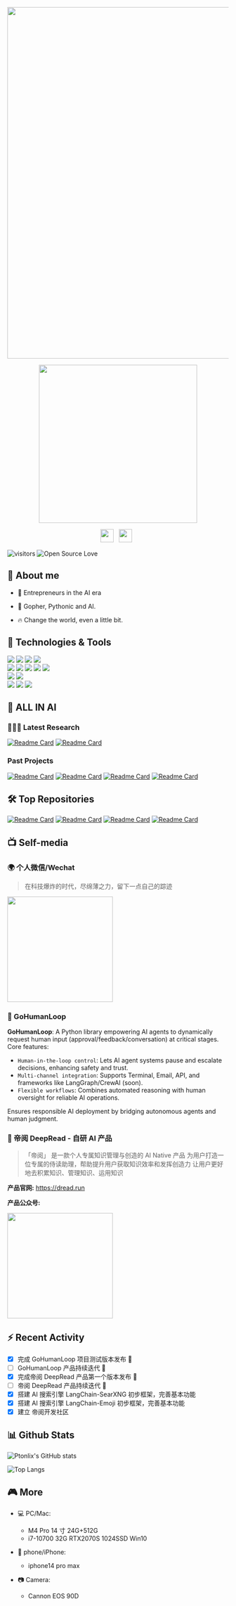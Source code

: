 <p align="center">
  <img src="http://cdn.oyster-iot.cloud/3DF91CB4-0A60-444F-971D-88A58C4EDBFD.png" width=800  style="display: block; margin: 0 auto"/>
</p>

<div align='center'>
  <p>
    <img src="http://cdn.oyster-iot.cloud/WX20250529-092436@2x.png"width=360 style="display: block; margin: 0 auto">
  </p>

  <p align='center'>
    <a href="http://cdn.oyster-iot.cloud/202505231802103.png"><img height="30" src="https://th.bing.com/th/id/ODLS.86bf256b-72f0-4ba4-90b6-1d37039a605b?w=32&h=32&qlt=90&pcl=fffffa&o=6&pid=1.2"></a>&nbsp;&nbsp;
    <a href="mailto:baird0917@163.com"><img height="30" src="https://th.bing.com/th/id/OIP.9sT4UWsRfFiy6vPydv3_-QHaHO?pid=ImgDet&rs=1"></a>&nbsp;&nbsp;
  </p>
</div>

![visitors](https://visitor-badge.laobi.icu/badge?page_id=ptonlix) ![Open Source Love](https://badges.frapsoft.com/os/v1/open-source.svg?v=102)

## 👋 About me

- 💪 Entrepreneurs in the AI era

- 🎨 Gopher, Pythonic and AI.

- 🔥 Change the world, even a little bit.

## 🔧 Technologies & Tools

![](https://img.shields.io/badge/Code-Golang-informational?style=flat&logo=go&logoColor=white&color=6aa6f8)
![](https://img.shields.io/badge/Code-Python-informational?style=flat&logo=python&logoColor=white&color=6aa6f8)
![](https://img.shields.io/badge/Code-C-informational?style=flat&logo=c&logoColor=white&color=6aa6f8)
![](https://img.shields.io/badge/Code-Vue.js-informational?style=flat&logo=vuedotjs&logoColor=white&color=6aa6f8)  
![](https://img.shields.io/badge/AI-LangChain-informational?style=flat&logo=mysql&logoColor=white&color=987600)
![](https://img.shields.io/badge/DataBase-Mysql-informational?style=flat&logo=mysql&logoColor=white&color=ff9300)
![](https://img.shields.io/badge/DataBase-Redis-informational?style=flat&logo=redis&logoColor=white&color=ff9300)
![](https://img.shields.io/badge/MQ-MQTT-informational?style=flat&logo=mqtt&logoColor=white&color=fffb0d)
![](https://img.shields.io/badge/MQ-Kafka-informational?style=flat&logo=apachekafka&logoColor=white&color=fffb0d)  
![](https://img.shields.io/badge/Tools-Docker-informational?style=flat&logo=docker&logoColor=white&color=0099CC)
![](https://img.shields.io/badge/Tools-Kubernetes-informational?style=flat&logo=kubernetes&logoColor=white&color=0099CC)  
![](https://img.shields.io/badge/Shell-Bash-informational?style=flat&logo=gnu-bash&logoColor=white&color=33CC33)
![](https://img.shields.io/badge/OS-Linux-informational?style=flat&logo=linux&logoColor=white&color=33CC33)
![](https://img.shields.io/badge/Editor-VS_Code-informational?style=flat&logo=visual-studio-code&logoColor=white&color=33CC33)

## 🌟 ALL IN AI

### 🌟🌟🌟 Latest Research

[![Readme Card](https://github-readme-stats.vercel.app/api/pin/?username=ptonlix&repo=gohumanloop)](https://github.com/ptonlix/gohumanloop)
[![Readme Card](https://github-readme-stats.vercel.app/api/pin/?username=ptonlix&repo=gohumanloop-examples)](https://github.com/ptonlix/gohumanloop-examples)

### Past Projects

[![Readme Card](https://github-readme-stats.vercel.app/api/pin/?username=ptonlix&repo=LangChain-Emoji)](https://github.com/ptonlix/LangChain-Emoji)
[![Readme Card](https://github-readme-stats.vercel.app/api/pin/?username=ptonlix&repo=LangChain-SearXNG)](https://github.com/ptonlix/LangChain-SearXNG)
[![Readme Card](https://github-readme-stats.vercel.app/api/pin/?username=ptonlix&repo=ssprompt)](https://github.com/ptonlix/ssprompt)
[![Readme Card](https://github-readme-stats.vercel.app/api/pin/?username=ptonlix&repo=spokenai)](https://github.com/ptonlix/spokenai)

## 🛠️ Top Repositories

[![Readme Card](https://github-readme-stats.vercel.app/api/pin/?username=ptonlix&repo=MQTTWithTLS)](https://github.com/ptonlix/MQTTWithTLS)
[![Readme Card](https://github-readme-stats.vercel.app/api/pin/?username=ptonlix&repo=officialaccount-chatgpt)](https://github.com/ptonlix/officialaccount-chatgpt)
[![Readme Card](https://github-readme-stats.vercel.app/api/pin/?username=ptonlix&repo=community-online)](https://github.com/ptonlix/community-online)
[![Readme Card](https://github-readme-stats.vercel.app/api/pin/?username=ptonlix&repo=PromptHub)](https://github.com/ptonlix/PromptHub)

## 📺 Self-media

### 🌍 个人微信/Wechat

> 在科技爆炸的时代，尽绵薄之力，留下一点自己的踪迹

<img height=240 src="http://cdn.oyster-iot.cloud/202505231802103.png"/>

### 💯 GoHumanLoop

**GoHumanLoop**: A Python library empowering AI agents to dynamically request human input (approval/feedback/conversation) at critical stages. Core features:

- `Human-in-the-loop control`: Lets AI agent systems pause and escalate decisions, enhancing safety and trust.
- `Multi-channel integration`: Supports Terminal, Email, API, and frameworks like LangGraph/CrewAI (soon).
- `Flexible workflows`: Combines automated reasoning with human oversight for reliable AI operations.

Ensures responsible AI deployment by bridging autonomous agents and human judgment.

### 🚀 帝阅 DeepRead - 自研 AI 产品

> 「帝阅」
> 是一款个人专属知识管理与创造的 AI Native 产品
> 为用户打造一位专属的侍读助理，帮助提升用户获取知识效率和发挥创造力
> 让用户更好地去积累知识、管理知识、运用知识

**产品官网:** https://dread.run

**产品公众号:**

<img height=240 src="http://cdn.oyster-iot.cloud/qrcode_for_gh_8c3852985a60_430.jpg"/>

## ⚡ Recent Activity

- [x] 完成 GoHumanLoop 项目测试版本发布 🎉
- [ ] GoHumanLoop 产品持续迭代 🔁
- [x] 完成帝阅 DeepRead 产品第一个版本发布 🎉
- [ ] 帝阅 DeepRead 产品持续迭代 🔁
- [x] 搭建 AI 搜索引擎 LangChain-SearXNG 初步框架，完善基本功能
- [x] 搭建 AI 搜索引擎 LangChain-Emoji 初步框架，完善基本功能
- [x] 建立 帝阅开发社区

## 📊 Github Stats

![Ptonlix's GitHub stats](https://github-readme-stats.vercel.app/api?username=ptonlix)

![Top Langs](https://github-readme-stats.vercel.app/api/top-langs/?username=ptonlix&layout=compact&hide=tcl,html)

## 🎮 More

- 💻 PC/Mac:

  - M4 Pro 14 寸 24G+512G
  - i7-10700 32G RTX2070S 1024SSD Win10

- 📱 phone/iPhone:

  - iphone14 pro max

- 📷 Camera:
  - Cannon EOS 90D
